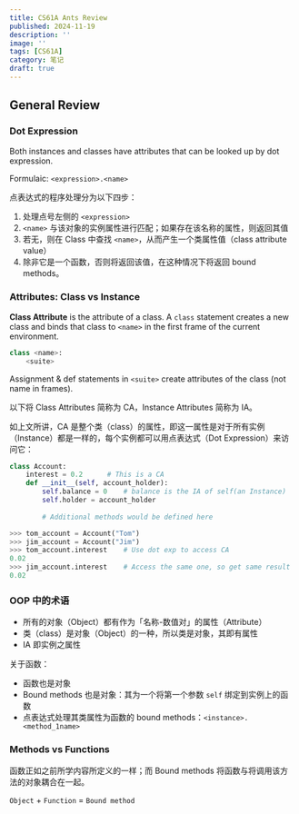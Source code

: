 ```yaml
---
title: CS61A Ants Review
published: 2024-11-19
description: ''
image: ''
tags: [CS61A]
category: 笔记
draft: true
---
```


## General Review

### Dot Expression

Both instances and classes have attributes that can be looked up by dot expression.

Formulaic: `<expression>.<name>`

点表达式的程序处理分为以下四步：

1. 处理点号左侧的 `<expression>` 
2. `<name>` 与该对象的实例属性进行匹配；如果存在该名称的属性，则返回其值
3. 若无，则在 Class 中查找 `<name>`，从而产生一个类属性值（class attribute value）
4. 除非它是一个函数，否则将返回该值，在这种情况下将返回 bound methods。

### Attributes: Class vs Instance

**Class Attribute** is the attribute of a class. A `class` statement creates a new class and binds that class to `<name>` in the first frame of the current environment.

```python
class <name>:
    <suite>
```

Assignment & def statements in `<suite>` create attributes  of the class (not name in frames).

以下将 Class Attributes 简称为 CA，Instance Attributes 简称为 IA。

如上文所讲，CA 是整个类（class）的属性，即这一属性是对于所有实例（Instance）都是一样的，每个实例都可以用点表达式（Dot Expression）来访问它：

```python
class Account:
    interest = 0.2		# This is a CA
    def __init__(self, account_holder):
        self.balance = 0	# balance is the IA of self(an Instance)
        self.holder = account_holder
        
        # Additional methods would be defined here
```

```python
>>> tom_account = Account("Tom")
>>> jim_account = Account("Jim")
>>> tom_account.interest	# Use dot exp to access CA
0.02
>>> jim_account.interest	# Access the same one, so get same result
0.02
```

### OOP 中的术语

- 所有的对象（Object）都有作为「名称-数值对」的属性（Attribute）
- 类（class）是对象（Object）的一种，所以类是对象，其即有属性
- IA 即实例之属性

关于函数：

- 函数也是对象
- Bound methods 也是对象：其为一个将第一个参数 `self` 绑定到实例上的函数
- 点表达式处理其类属性为函数的 bound methods：`<instance>.<method_1name>`

### Methods vs Functions

函数正如之前所学内容所定义的一样；而 Bound methods 将函数与将调用该方法的对象耦合在一起。

`Object` + `Function` = `Bound method`

